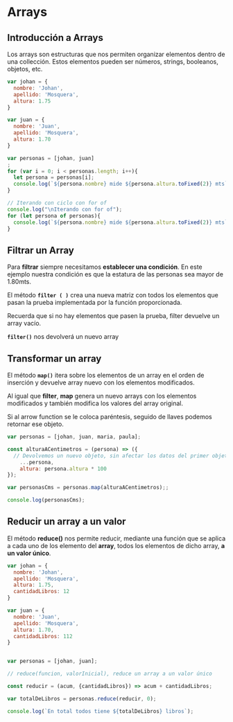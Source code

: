 # Arrays

## Introducción a Arrays

Los arrays son estructuras que nos permiten organizar elementos dentro de una collección. Estos elementos pueden ser números, strings, booleanos, objetos, etc.

```js
var johan = {
  nombre: 'Johan',
  apellido: 'Mosquera',
  altura: 1.75
}

var juan = {
  nombre: 'Juan',
  apellido: 'Mosquera',
  altura: 1.70
}

var personas = [johan, juan]
;
for (var i = 0; i < personas.length; i++){
  let persona = personas[i];
  console.log(`${persona.nombre} mide ${persona.altura.toFixed(2)} mts`);
}

// Iterando con ciclo con for of
console.log("\nIterando con for of");
for (let persona of personas){
  console.log(`${persona.nombre} mide ${persona.altura.toFixed(2)} mts`);
}
```

## Filtrar un Array

Para **filtrar** siempre necesitamos **establecer una condición**. En este ejemplo nuestra condición es que la estatura de las personas sea mayor de 1.80mts.

El método **`filter ( )`** crea una nueva matriz con todos los elementos que pasan la prueba implementada por la función proporcionada.

Recuerda que si no hay elementos que pasen la prueba, filter devuelve un array vacío.

**`filter()`** nos devolverá un nuevo array


## Transformar un array

El método **`map()`** itera sobre los elementos de un array en el orden de inserción y devuelve array nuevo con los elementos modificados.

Al igual que **filter**, **map** genera un nuevo arrays con los elementos modificados y también modifica los valores del array original.

Si al arrow function se le coloca paréntesis, seguido de llaves podemos retornar ese objeto.

```js
var personas = [johan, juan, maria, paula];

const alturaACentimetros = (persona) => ({
  // Devolvemos un nuevo objeto, sin afectar los datos del primer objeto
    ...persona,
    altura: persona.altura * 100
});

var personasCms = personas.map(alturaACentimetros);;

console.log(personasCms);
```


## Reducir un array a un valor

El método **reduce()** nos permite reducir, mediante una función que se aplica a cada uno de los elemento del **array**, todos los elementos de dicho array, **a un valor único**.

```js
var johan = {
  nombre: 'Johan',
  apellido: 'Mosquera',
  altura: 1.75,
  cantidadLibros: 12
}

var juan = {
  nombre: 'Juan',
  apellido: 'Mosquera',
  altura: 1.70,
  cantidadLibros: 112
}


var personas = [johan, juan];

// reduce(funcion, valorInicial), reduce un array a un valor único

const reducir = (acum, {cantidadLibros}) => acum + cantidadLibros;

var totalDeLibros = personas.reduce(reducir, 0);

console.log(`En total todos tiene ${totalDeLibros} libros`);
```